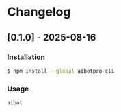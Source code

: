 # Changelog


## [0.1.0] - 2025-08-16


### Installation
```bash
$ npm install --global aibotpro-cli
```

### Usage
```bash
aibot
```